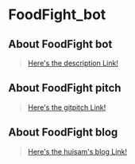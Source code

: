 # FoodFight_bot

## About FoodFight bot
> [ Here's the description Link! ](https://github.com/AhnTan/ahntan_ssafy_chatBot)

## About FoodFight pitch
> [ Here's the gitpitch Link!](https://gitpitch.com/huisam/FoodFight_bot)

## About FoodFight blog
> [ Here's the huisam's blog Link!](https://huisam.github.io/FoodFight_bot/)
